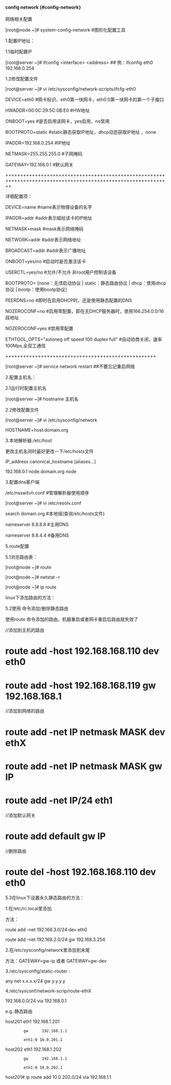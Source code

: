 #### config network {#config-network}

网络相关配置

[root@node ~]# system-config-network  #图形化配置工具

1.配置IP地址：

1.1临时配置IP

[root@server ~]# ifconfig &lt;interface&gt; &lt;address&gt; ## 例：ifconfig eth0 192.168.0.254

1.2修改配置文件

[root@server ~]# vi /etc/sysconfig/network-scripts/ifcfg-eth0

DEVICE=eth0                #网卡标识，eth0第一快网卡，eth0:0第一块网卡的第一个子接口

HWADDR=00:0C:29:5C:0B:E0   #HW地址

ONBOOT=yes                 #是否启用该网卡，yes启用，no禁用

BOOTPROTO=static           #static静态获取IP地址，dhcp动态获取IP地址 ，none

IPADDR=192.168.0.254       #IP地址

NETMASK=255.255.255.0      #子网掩码

GATEWAY=192.168.0.1        #默认网关

++++++++++++++++++++++++++++++++++++++++++++++++++++++++++++++++++++++++++++++++++++++++++++++++++++++++++++++

详细配置项：　　

DEVICE=name       #name表示物理设备的名字

IPADDR=addr       #addr表示赋给该卡的IP地址

NETMASK=mask      #mask表示网络掩码

NETWORK=addr      #addr表示网络地址

BROADCAST=addr    #addr表示广播地址

ONBOOT=yes/no     #启动时是否激活该卡

USERCTL=yes/no    #允许/不允许 非root用户控制该设备

BOOTPROTO= [none：无须启动协议 | static：静态路由协议 | dhcp：使用dhcp协议 | bootp：使用bootp协议]

PEERDNS=no        #即时在启用DHCP时，还是使用静态配置的DNS

NOZEROCONF=no     #启用零配置，即在无DHCP服务器时，使用166.254.0.0/16段地址

NOZEROCONF=yes    #禁用零配置

ETHTOOL_OPTS=&quot;autoneg off speed 100 duplex full&quot;   #自动协商关闭，速率100Mps,全双工通信

+++++++++++++++++++++++++++++++++++++++++++++++++++

[root@server ~]# service network restart  ##不要忘记重启网络

2.配置主机名：

2.1运行时配置主机名

[root@server ~]# hostname 主机名

2.2修改配置文件

[root@server ~]# vi /etc/sysconfig/network

HOSTNAME=host.domain.org

3.本地解析器:/etc/host

更改主机名同时最好更改一下/etc/hosts文件

IP_address canonical_hostname [aliases...]

192.168.0.1    node.domain.org         node

3.配置dns客户端

/etc/nsswitvh.conf  #管理解析器使用顺序

[root@server ~]# vi /etc/resolv.conf

search domain.org           #本地域(查询/etc/hosts文件)

nameserver 8.8.8.8           #主用DNS

nameserver 8.8.4.4           #备用DNS

5.route配置

5.1浏览路由表：

[root@node ~]# route

[root@node ~]# netstat -r

[root@node ~]# ip route

linux下添加路由的方法：

5.2使用 命令添加/删除静态路由

使用route 命令添加的路由，机器重启或者网卡重启后路由就失效了

//添加到主机的路由

# route add -host 192.168.168.110 dev eth0

# route add -host 192.168.168.119 gw 192.168.168.1

//添加到网络的路由

# route add -net IP netmask MASK dev ethX

# route add -net IP netmask MASK gw  IP

# route add -net IP/24 eth1

//添加默认网关

# route add default gw IP

//删除路由

# route del -host 192.168.168.110 dev eth0

5.3在linux下设置永久静态路由的方法：

1.在/etc/rc.local里添加

方法：

route add -net 192.168.3.0/24 dev eth0

route add -net 192.168.2.0/24 gw 192.168.3.254

2.在/etc/sysconfig/network里添加到末尾

方法：GATEWAY=gw-ip 或者 GATEWAY=gw-dev

3./etc/sysconfig/static-router :

any net x.x.x.x/24 gw y.y.y.y

4./etc/sysconf/network-scrip/route-ethX

192.168.0.0/24 via 192.168.0.1

e.g.:静态路由

host201 eth1    192.168.1.201

            gw      192.168.1.1

            eth1:0 10.0.201.1

host202 eth1    192.168.1.202

            gw      192.168.1.1

            eth1:0 10.0.202.1

host201# ip route add 10.0.202.0/24 via 192.168.1.1
